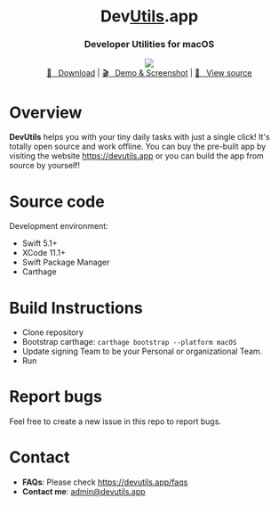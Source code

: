 <h1 align="center">Dev<a href="https://github.com/DevUtilsApp/DevUtils-app#">Utils</a>.app</h1>
<h3 align="center">Developer Utilities for macOS</h3>

<p align="center">
  <img src="https://devutils.app/screenshot-light-min.png">
  <br/>
  <a href="https://devutils.app">🚀 &nbsp; Download</a> | <a href="https://devutils.app/demo">🎬 &nbsp; Demo & Screenshot</a> | <a href="https://github.com/DevUtilsApp/DevUtils-app/tree/master/TINOBHNYWE">📝 &nbsp; View source</a>
</p>

# Overview

<b>DevUtils</b> helps you with your tiny daily tasks with just a single click! It's totally open source and work offline. You can buy the pre-built app by visiting the website https://devutils.app or you can build the app from source by yourself!

# Source code
Development environment:
- Swift 5.1+
- XCode 11.1+
- Swift Package Manager
- Carthage

# Build Instructions
 - Clone repository
 - Bootstrap carthage:
     `carthage bootstrap --platform macOS`
 - Update signing Team to be your Personal or organizational Team.
 - Run

# Report bugs

Feel free to create a new issue in this repo to report bugs.

# Contact
- **FAQs**: Please check https://devutils.app/faqs
- **Contact me**: admin@devutils.app
